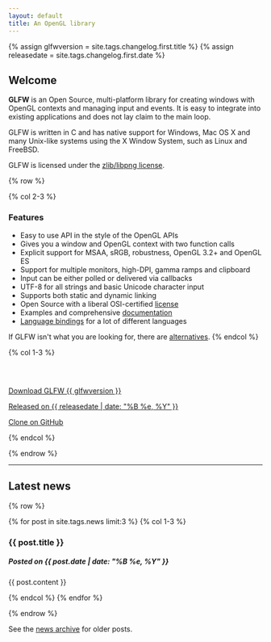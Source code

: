 ```yaml
---
layout: default
title: An OpenGL library
---
```


{% assign glfwversion = site.tags.changelog.first.title %}
{% assign releasedate = site.tags.changelog.first.date %}

## Welcome

**GLFW** is an Open Source, multi-platform library for creating windows with
OpenGL contexts and managing input and events.  It is easy to integrate into
existing applications and does not lay claim to the main loop.

GLFW is written in C and has native support for Windows, Mac OS X and many
Unix-like systems using the X Window System, such as Linux and FreeBSD.

GLFW is licensed under the [zlib/libpng license](license.html).

{% row %}

{% col 2-3 %}
### Features

- Easy to use API in the style of the OpenGL APIs
- Gives you a window and OpenGL context with two function calls
- Explicit support for MSAA, sRGB, robustness, OpenGL 3.2+ and OpenGL ES
- Support for multiple monitors, high-DPI, gamma ramps and clipboard
- Input can be either polled or delivered via callbacks
- UTF-8 for all strings and basic Unicode character input
- Supports both static and dynamic linking
- Open Source with a liberal OSI-certified [license](license.html)
- Examples and comprehensive [documentation](documentation.html)
- [Language bindings](download.html#Bindings) for a lot of different languages

If GLFW isn't what you are looking for, there are
[alternatives](links.html#alternatives_to_glfw).
{% endcol %}

{% col 1-3 %}
### &emsp;

<a href="http://sourceforge.net/projects/glfw/files/glfw/{{ glfwversion }}/glfw-{{ glfwversion }}.zip/download">
<div class="button">
<p>Download GLFW {{ glfwversion }}</p>
<p class="note">Released on 
<time datetime="{{ releasedate | date: "%Y-%m-%d" }}">
{{ releasedate | date: "%B %e, %Y" }}</time>
</p>
</div>
</a>

<a href="https://github.com/glfw/glfw">
<div class="button">
<p>Clone on GitHub</p>
</div>
</a>

{% endcol %}

{% endrow %}

---

## Latest news

{% row %}

{% for post in site.tags.news limit:3 %}
{% col 1-3 %}
<article>
<h3>{{ post.title }}</h3>
<time datetime="{{ post.date | date: "%Y-%m-%d" }}">
</time>

<h5>Posted on {{ post.date | date: "%B %e, %Y" }}</h5>

{{ post.content }}
</article>
{% endcol %}
{% endfor %}

{% endrow %}

See the [news archive](news.html) for older posts.
